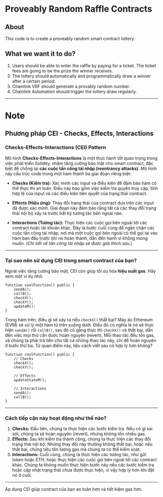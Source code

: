 # Proveably Random Raffle Contracts

## About

This code is to create a proveably random smart contract lottery.

## What we want it to do?

1. Users should be able to enter the raffle by paying for a ticket. The ticket fees are going to be the prize the winner
   receives.
2. The lottery should automatically and programmatically draw a winner after a certain period.
3. Chainlink VRF should generate a provably random number.
4. Chainlink Automation should trigger the lottery draw regularly.

---

# Note

## Phương pháp CEI - Checks, Effects, Interactions

### **Checks-Effects-Interactions (CEI) Pattern**

Mô hình **Checks-Effects-Interactions** là một thực hành tốt quan trọng trong việc phát triển Solidity, nhằm tăng cường
bảo mật cho smart contract, đặc biệt để chống lại **các cuộc tấn công tái nhập (reentrancy attacks)**.
Mô hình này cấu trúc code trong một hàm thành ba giai đoạn riêng biệt:

- **Checks (Kiểm tra):** Xác minh các input và điều kiện để đảm bảo hàm có thể thực thi an toàn. Điều này bao gồm việc
  kiểm tra quyền truy cập, tính hợp lệ của input và các điều kiện tiên quyết của trạng thái contract.

- **Effects (Hiệu ứng):** Thay đổi trạng thái của contract dựa trên các input đã được xác minh. Giai đoạn này đảm bảo
  rằng tất cả các thay đổi trạng thái nội bộ xảy ra trước bất kỳ tương tác bên ngoài nào.

- **Interactions (Tương tác):** Thực hiện các cuộc gọi bên ngoài tới các contract hoặc tài khoản khác. Đây là bước cuối
  cùng để ngăn chặn các cuộc tấn công tái nhập, nơi mà một cuộc gọi bên ngoài có thể gọi lại vào hàm ban đầu trước khi
  nó hoàn thành, dẫn đến hành vi không mong muốn. (*Chi tiết về tấn công tái nhập sẽ được giải thích sau.*)

---

### **Tại sao nên sử dụng CEI trong smart contract của bạn?**

Ngoài việc tăng cường bảo mật, CEI còn giúp tối ưu hóa **hiệu suất gas**. Hãy xem một ví dụ nhỏ:

```solidity
function coolFunction() public {
    sendA();
    callB();
    checkX();
    checkY();
    updateM();
}
```

Trong hàm trên, điều gì sẽ xảy ra nếu `checkX()` thất bại? Máy ảo Ethereum (EVM) sẽ xử lý một hàm từ trên xuống dưới.
Điều đó có nghĩa là nó sẽ thực hiện `sendA()` rồi `callB()`, sau đó cố gắng thực thi `checkX()` và thất bại, dẫn đến
việc mọi thứ cần được hoàn nguyên (revert). Mỗi thao tác đều tốn gas, và chúng ta phải trả tiền cho tất cả những thao
tác này, chỉ để hoàn nguyên ở bước thứ ba. Từ quan điểm này, liệu cách viết sau có hợp lý hơn không?

```solidity
function coolFunction() public {
    // Checks
    checkX();
    checkY();

    // Effects
    updateStateM();

    // Interactions
    sendA();
    callB();
}
```

---

### **Cách tiếp cận này hoạt động như thế nào?**

1. **Checks:** Đầu tiên, chúng ta thực hiện các bước kiểm tra. Nếu có gì sai sót, chúng ta sẽ hoàn nguyên (revert),
   nhưng không tốn nhiều gas.
2. **Effects:** Sau khi kiểm tra thành công, chúng ta thực hiện các thay đổi trạng thái nội bộ. Những thay đổi này
   thường không thất bại, hoặc nếu thất bại, chúng tiêu tốn lượng gas mà chúng ta có thể kiểm soát.
3. **Interactions:** Cuối cùng, chúng ta thực hiện các tương tác, như gửi token hoặc ETH, hoặc thực hiện các cuộc gọi
   bên ngoài tới các contract khác. Chúng ta không muốn thực hiện bước này nếu các bước kiểm tra hoặc cập nhật trạng
   thái chưa được thực hiện, vì vậy hợp lý hơn khi đặt nó ở cuối.

---

Áp dụng CEI giúp contract của bạn an toàn hơn và tiết kiệm gas hơn.
